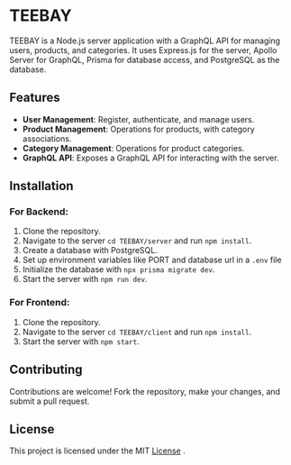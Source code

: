 # TEEBAY
TEEBAY is a Node.js server application with a GraphQL API for managing users, products, and categories. It uses Express.js for the server, Apollo Server for GraphQL, Prisma for database access, and PostgreSQL as the database.

## Features

- **User Management**: Register, authenticate, and manage users.
- **Product Management**: Operations for products, with category associations.
- **Category Management**: Operations for product categories.
- **GraphQL API**: Exposes a GraphQL API for interacting with the server.

## Installation
### For Backend: 
1. Clone the repository.
2. Navigate to the server `cd TEEBAY/server` and run `npm install`.
3. Create a database with PostgreSQL.
4. Set up environment variables like PORT and database url in a `.env` file 
5. Initialize the database with `npx prisma migrate dev`.
6. Start the server with `npm run dev`.
### For Frontend:
1. Clone the repository.
2. Navigate to the server `cd TEEBAY/client` and run `npm install`.
3. Start the server with `npm start`.

## Contributing

Contributions are welcome! Fork the repository, make your changes, and submit a pull request.

## License

This project is licensed under the MIT [License](LICENSE.md) .
